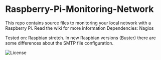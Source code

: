 # Raspberry-Pi-Monitoring-Network
This repo contains source files to monitoring your local network with a Raspberry Pi. Read the wiki for more information
Dependencies: Nagios

Tested on: Raspbian stretch. In new Raspbian versions (Buster) there are some differences about the SMTP file configuration.

![License](https://camo.githubusercontent.com/aaf8a1f435ccaeed79a4273402a224a2890ff119/68747470733a2f2f696d672e736869656c64732e696f2f707970692f6c2f707974686f6e2d74656c656772616d2d626f742e737667)
